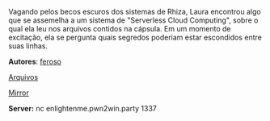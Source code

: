 Vagando pelos becos escuros dos sistemas de Rhiza, Laura encontrou algo que se assemelha a um sistema de "Serverless Cloud Computing", sobre o qual ela leu nos arquivos contidos na cápsula.
Em um momento de excitação, ela se pergunta quais segredos poderiam estar escondidos entre suas linhas.

**Autores**: [feroso](https://github.com/feroso)

[Arquivos](https://static.pwn2win.party/enlighten_me_pt_1_f5a21b07de23d592b1dc9075a403fabc44227b502780c96e5612d3ae425be29c.tar.gz)

[Mirror](https://drive.google.com/file/d/1AGck7VoMzPs2a0V_QwD2MqaW-jSGcH7M/view?usp=drivesdk)


**Server:** nc enlightenme.pwn2win.party 1337
